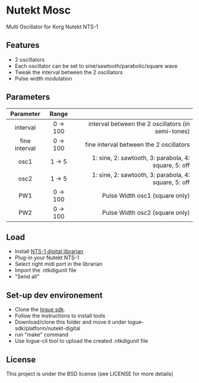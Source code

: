 # Nutekt Mosc
 Multi Oscillator for Korg Nutekt NTS-1
 
 ## Features
 - 2 oscillators
 - Each oscillator can be set to sine/sawtooth/parabolic/square wave
 - Tweak the interval between the 2 oscillators
 - Pulse width modulation
 
 ## Parameters
 
| Parameter      | Range        |                                                     |
| :------------: | :----------: | --------------------------------------------------: |
| interval       | 0 -> 100     |interval between the 2 oscillators   (in semi-tones) |
| fine interval  | 0 -> 100     |fine interval between the 2 oscillators              |
| osc1           | 1 ->  5      |1: sine, 2: sawtooth, 3: parabola, 4: square, 5: off |
| osc2           | 1 ->  5      |1: sine, 2: sawtooth, 3: parabola, 4: square, 5: off |
| PW1            |  0 -> 100    |Pulse Width  osc1 (square only)                      |
| PW2            |  0 -> 100    |Pulse Width  osc2 (square only)                      |
 
 ## Load
 - Install [NTS-1 digital librarian](https://www.korg.com/uk/products/dj/nts_1/librarian_contents.php)
 - Plug-in your Nutekt NTS-1
 - Select right midi port in the librarian
 - Import the .ntkdigunit file
 - "Send all"
 
 ## Set-up dev environement
 
- Clone the [logue sdk](https://github.com/korginc/logue-sdk).
- Follow the instructions to install tools
- Download/clone this folder and move it under logue-sdk/platform/nutekt-digital
- run "make" command
- Use logue-cli tool to upload the created .ntkdigunit file

## License

This project is under the BSD license (see LICENSE for more details)
